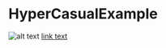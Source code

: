 # HyperCasualExample

![alt text](http://url/to/img.png)
[link text](https://www.youtube.com/watch?v=6A29jQDkUZQ "Chicken Game")

